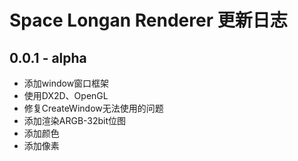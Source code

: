 # Space Longan Renderer 更新日志

## 0.0.1 - alpha

* 添加window窗口框架
* 使用DX2D、OpenGL
* 修复CreateWindow无法使用的问题
* 添加渲染ARGB-32bit位图
* 添加颜色
* 添加像素
